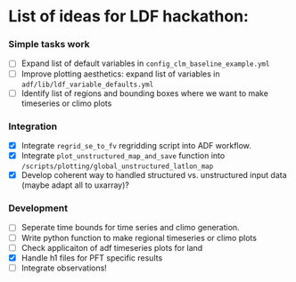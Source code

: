 # List of ideas for LDF hackathon:
### Simple tasks work
-[ ] Expand list of default variables in `config_clm_baseline_example.yml`
-[ ] Improve plotting aesthetics: expand list of variables in `adf/lib/ldf_variable_defaults.yml` 
-[ ] Identify list of regions and bounding boxes where we want to make timeseries or climo plots

### Integration
-[x] Integrate `regrid_se_to_fv` regridding script into ADF workflow.
-[x] Integrate `plot_unstructured_map_and_save` function into `/scripts/plotting/global_unstructured_latlon_map`
-[x] Develop coherent way to handled structured vs. unstructured input data (maybe adapt all to uxarray)?

### Development
-[ ] Seperate time bounds for time series and climo generation.
-[ ] Write python function to make regional timeseries or climo plots
-[ ] Check applicaiton of adf timeseries plots for land
-[x] Handle h1 files for PFT specific results
-[ ] Integrate observations!

#
 
